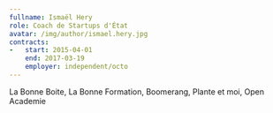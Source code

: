 ```yaml
---
fullname: Ismaël Hery
role: Coach de Startups d'État
avatar: /img/author/ismael.hery.jpg
contracts:
-   start: 2015-04-01
    end: 2017-03-19
    employer: independent/octo
---
```

La Bonne Boite, La Bonne Formation, Boomerang, Plante et moi, Open Academie
